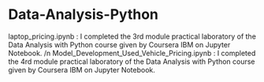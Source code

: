 # Data-Analysis-Python
laptop_pricing.ipynb : I completed the 3rd module practical laboratory of the Data Analysis with Python course given by Coursera IBM on Jupyter Notebook. /n
Model_Development_Used_Vehicle_Pricing.ipynb : I completed the 4rd module practical laboratory of the Data Analysis with Python course given by Coursera IBM on Jupyter Notebook.
